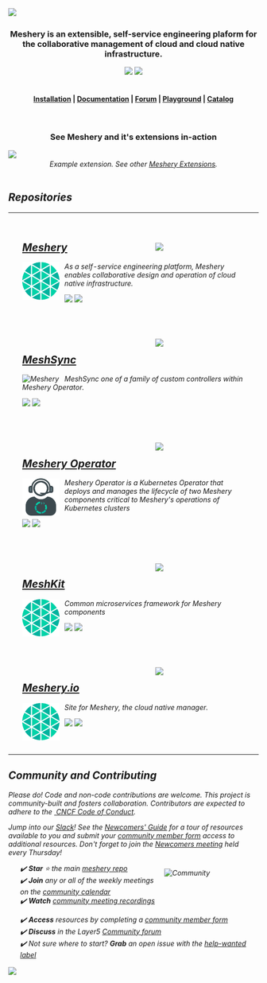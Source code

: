 <div>
    <!-- Top section -->
    <div>
        <img src="https://raw.githubusercontent.com/meshery/.github/master/profile/assets/img/header.png" usemap="#workmap"  />
    </div>
    <!-- Overview section -->
    <div align="center">
        <h3>Meshery is an extensible, self-service engineering plaform for the collaborative management of cloud and cloud native infrastructure.</h3>
        <!-- <a href="http://discuss.meshery.io" alt="Discuss Users">
            <img
                src="https://img.shields.io/discourse/users?label=discuss&logo=discourse&server=https%3A%2F%2Fdiscuss.layer5.io" /></a> -->
        <a href="https://slack.meshery.io" alt="Join Slack">
            <img src="https://img.shields.io/badge/Slack-@layer5.svg?logo=slack" /></a>
        <a href="https://twitter.com/intent/follow?screen_name=mesheryio" alt="Twitter Follow">
            <img src="https://img.shields.io/twitter/follow/mesheryio.svg?label=Follow+Meshery&style=social" /></a>
        <br />
        <br /> 
        <h4 align="center">
            <a href="https://meshery.io#getting-started">Installation</a> |
            <a href="https://docs.meshery.io">Documentation</a> |
            <a href="https://discuss.layer5.io">Forum</a> |
            <a href="https://play.meshery.io">Playground</a> |
            <a href="https://meshery.io/catalog">Catalog</a>
        </h4>
        <br />
    </div>
    <!-- Video Section -->
    <h3 align="center">See Meshery and it's extensions in-action</h3>
    <a href="https://youtu.be/034nVaQUyME">
        <img src="https://raw.githubusercontent.com/meshery/.github/master/profile/assets/img/video.png"  />
    </a>
    <div align="center"><i>Example extension. See other <a href="https://meshery.io/extensions">Meshery Extensions</a>.<i></div>
    <br />
    <!-- Repositories section -->
    <div>
        <h2>Repositories</h2>
        <table border="0px" align="center">
            <tr>
                <!-- Meshery -->
                <td style="padding: 28px;">
                    <img src="https://raw.githubusercontent.com/meshery/.github/master/profile/assets/img/car.svg" width="180px" align="right" style="margin-top: 2rem;" />
                    <h2 align="left"><a href="https://github.com/meshery/meshery">Meshery</a></h2>
                    <img src="https://raw.githubusercontent.com/meshery/meshery/master/.github/assets/images/meshery/meshery-logo.svg" 
                        style="margin-right:10px;" width="75px" alt="Meshery" align="left" />
                    <p>
                    <p>As a self-service engineering platform, Meshery enables collaborative design and operation of
                        cloud native infrastructure.</p>
                    <p align="left"><a href="https://github.com/meshery/meshery/graphs/contributors"
                            alt="GitHub contributors"><img
                                src="https://img.shields.io/github/contributors/Meshery/meshery.svg" /></a>
                                <a href="https://github.com/issues?q=is%3Aopen+is%3Aissue+archived%3Afalse+org%3Alayer5io+org%3Ameshery+org%3Aservice-mesh-performance+org%3Aservice-mesh-patterns+org%3A+label%3A%22help+wanted%22+" alt="GitHub issues by-label">
                                <img src="https://img.shields.io/github/issues/meshery/meshery/help%20wanted.svg?color=informational" /></a>
                    </p>
                    </p>
                </td>
            </tr>
            <tr>
                <!-- MeshSync -->
                <td style="padding: 28px;">
                    <img src="https://raw.githubusercontent.com/meshery/.github/master/profile/assets/img/five-sitting.svg" width="180px" align="right"/>
                    <h2 align="left"><a href="https://github.com/meshery/meshsync">MeshSync</a></h2>
                    <img src="https://raw.githubusercontent.com/layer5io/meshsync/master/.github/readme/images/meshsync.svg"
                        style="margin-right:10px;" width="75px" alt="Meshery" align="left" />
                    <p>MeshSync one of a family of custom controllers within Meshery Operator.</p>
                    <p align="left"><a href="https://github.com/meshery/meshsync/graphs/contributors"
                            alt="GitHub contributors"><img
                                src="https://img.shields.io/github/contributors/Meshery/meshsync.svg" /></a>
                    <a href="https://github.com/issues?q=is%3Aopen+is%3Aissue+archived%3Afalse+org%3Alayer5io+org%3Ameshery+org%3Aservice-mesh-performance+org%3Aservice-mesh-patterns+org%3A+label%3A%22help+wanted%22+" alt="GitHub issues by-label">
                                <img src="https://img.shields.io/github/issues/meshery/meshsync/help%20wanted.svg?color=informational" /></a>
                </td>
            </tr>
            <tr>
                <!-- Meshery Operator -->
                <td style="padding: 28px;">
                    <img src="https://raw.githubusercontent.com/meshery/.github/master/profile/assets/img/five-with-meshery.svg" width="180px" style="margin-left: 10px;" align="right"/>
                    <h2 align="left"><a href="https://github.com/meshery/meshery-operator">Meshery Operator</a></h2>
                    <img src="https://raw.githubusercontent.com/meshery/meshery-operator/master/img/readme/meshery-operator-dark.svg"
                        style="margin-right:10px;" width="75px" alt="Meshery" align="left" />
                    <p>Meshery Operator is a Kubernetes Operator that deploys and manages the lifecycle of two Meshery
                        components critical to Meshery's operations of Kubernetes clusters</p>
                    <p align="left"><a href="https://github.com/meshery/meshery-operator/graphs/contributors"
                            alt="GitHub contributors"><img
                                src="https://img.shields.io/github/contributors/Meshery/meshery-operator.svg" /></a>
                    <a href="https://github.com/issues?q=is%3Aopen+is%3Aissue+archived%3Afalse+org%3Alayer5io+org%3Ameshery+org%3Aservice-mesh-performance+org%3Aservice-mesh-patterns+org%3A+label%3A%22help+wanted%22+" alt="GitHub issues by-label">
                                <img src="https://img.shields.io/github/issues/meshery/meshery-operator/help%20wanted.svg?color=informational" /></a>
                    </p>
                </td>
            </tr>
            <tr>
                <!-- Meshkit -->
                <td style="padding: 28px;">
                    <!-- <hr style="border: 1px dotted #aaaaaaa;" /> -->
                    <img src="https://raw.githubusercontent.com/meshery/.github/master/profile/assets/img/five-inside-rocket.svg" width="180px" align="right"/>
                    <h2 align="left"><a href="https://github.com/meshery/meshkit">MeshKit</a></h2>
                    <img src="https://raw.githubusercontent.com/meshery/meshery/master/.github/assets/images/meshery/meshery-logo.svg"
                        style="margin-right:10px;" width="75px" alt="Meshery" align="left" />
                    <p>Common microservices framework for Meshery components</p>
                    <p align="left"><a href="https://github.com/meshery/meshkit/graphs/contributors"
                            alt="GitHub contributors"><img
                                src="https://img.shields.io/github/contributors/Meshery/meshkit.svg" /></a>
                                <a href="https://github.com/issues?q=is%3Aopen+is%3Aissue+archived%3Afalse+org%3Alayer5io+org%3Ameshery+org%3Aservice-mesh-performance+org%3Aservice-mesh-patterns+org%3A+label%3A%22help+wanted%22+" alt="GitHub issues by-label">
                                <img src="https://img.shields.io/github/issues/meshery/meshkit/help%20wanted.svg?color=informational" /></a>
                    </p>
                </td>
            </tr>
            <tr>
                <!-- Meshery.io -->
                <td style="padding: 28px;">
                    <img src="https://raw.githubusercontent.com/meshery/.github/master/profile/assets/img/five-at-door.svg" width="180px" align="right" />
                    <h2 align="left"><a href="https://github.com/meshery/meshery.io">Meshery.io</a></h2>
                    <img src="https://raw.githubusercontent.com/meshery/meshery/master/.github/assets/images/meshery/meshery-logo.svg"
                        style="margin-right:10px;" width="75px" alt="Meshery" align="left" />
                    <p>Site for Meshery, the cloud native manager.</p>
                    <p align="left"><a href="https://github.com/meshery/meshery.io/graphs/contributors"
                            alt="GitHub contributors">
                    <img
                                src="https://img.shields.io/github/contributors/Meshery/meshery.io.svg" /></a>
                                <a href="https://github.com/issues?q=is%3Aopen+is%3Aissue+archived%3Afalse+org%3Alayer5io+org%3Ameshery+org%3Aservice-mesh-performance+org%3Aservice-mesh-patterns+org%3A+label%3A%22help+wanted%22+" alt="GitHub issues by-label">
                                <img src="https://img.shields.io/github/issues/meshery/meshery.io/help%20wanted.svg?color=informational" /></a>
                    </p>
                </td>
            </tr>
        </table>
    </div>
    <!-- Contributing and Guidelines -->
    <div>
        <h2>Community and Contributing</h2>
        <p>Please do! Code and non-code contributions are welcome. This project is community-built and fosters collaboration. Contributors are expected to adhere to the <a href="https://github.com/cncf/foundation/blob/main/code-of-conduct.md"> CNCF Code of Conduct</a>.
        </p>
        <p>Jump into our <a href="layer5io.slack.com">Slack</a>! See the <a href="https://layer5.io/community/newcomers">Newcomers' Guide</a> for a tour of resources available to you and submit your <a href="https://layer5.io/newcomers">community member form</a> access to additional resources. Don't forget to join the <a href="https://meshery.io/calendar">Newcomers meeting</a> held every Thursday!
        </p>
        <img src="https://raw.githubusercontent.com/layer5io/.github/master/assets/community.png"
            style="margin:10px;" width="180px" alt="Community" align="right" />
        <ul>
            ✔️ <b>Star</b> ⭐ the main <a href="https://github.com/meshery/meshery">meshery repo</a><br />
            ✔️ <b>Join</b> any or all of the weekly meetings on the <a href="https://meet.meshery.io">community
                    calendar</a><br />
            ✔️ <b>Watch</b> <a
                    href="https://www.youtube.com/@mesheryio?sub_confirmation=1">community meeting
                    recordings</a><br />
            <p>✔️ <b>Access</b> resources by completing a <a href="https://layer5.io/newcomers"> community member form
                </a><br />
            ✔️ <b>Discuss</b> in the Layer5 <a href="https://meshery.io/community#discussion-forums">Community forum</a><br />
            ✔️ Not sure where to start? <b>Grab</b> an open issue with the <a
                    href="https://github.com/issues?q=is%3Aopen+is%3Aissue+archived%3Afalse+org%3Alayer5io+org%3Ameshery+org%3Aservice-mesh-performance+org%3Aservice-mesh-patterns+label%3A%22help+wanted%22+">help-wanted
                    label</a><br />
        </ul>
    </div>
    <!-- Contact Us section
    <div>
        <h2>Contact Us</h2>
        <br />
    </div> -->
    <!-- Footer Section -->
    <img src="https://raw.githubusercontent.com/meshery/.github/master/profile/assets/img/footer.png" align="center" />
</div>
